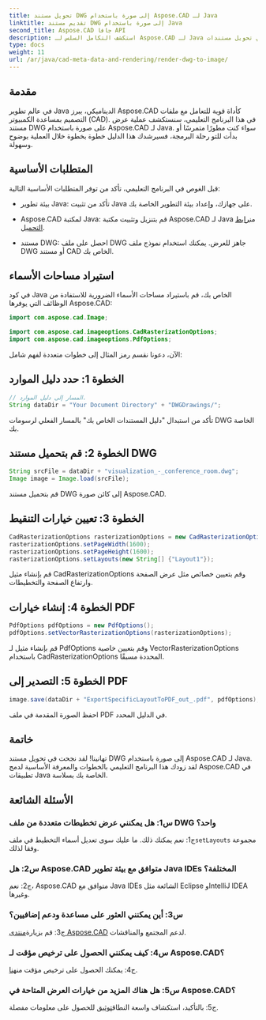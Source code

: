 ```yaml
---
title: تحويل مستند DWG إلى صورة باستخدام Aspose.CAD لـ Java
linktitle: تقديم مستند DWG إلى صورة باستخدام Java
second_title: Aspose.CAD جافا API
description: استكشف التكامل السلس لـ Aspose.CAD لـ Java في تحويل مستندات DWG إلى صور. اتبع دليلنا خطوة بخطوة للحصول على نتائج فعالة.
type: docs
weight: 11
url: /ar/java/cad-meta-data-and-rendering/render-dwg-to-image/
---
```

## مقدمة

في عالم تطوير Java الديناميكي، يبرز Aspose.CAD كأداة قوية للتعامل مع ملفات التصميم بمساعدة الكمبيوتر (CAD). في هذا البرنامج التعليمي، سنستكشف عملية عرض مستند DWG على صورة باستخدام Aspose.CAD لـ Java. سواء كنت مطورًا متمرسًا أو بدأت للتو رحلة البرمجة، فسيرشدك هذا الدليل خطوة بخطوة خلال العملية بوضوح وسهولة.

## المتطلبات الأساسية

قبل الغوص في البرنامج التعليمي، تأكد من توفر المتطلبات الأساسية التالية:

- بيئة تطوير Java: تأكد من تثبيت Java على جهازك، وإعداد بيئة التطوير الخاصة بك.

-  Aspose.CAD لمكتبة Java: قم بتنزيل وتثبيت مكتبة Aspose.CAD لـ Java من[رابط التحميل](https://releases.aspose.com/cad/java/).

- مستند DWG: احصل على ملف DWG جاهز للعرض. يمكنك استخدام نموذج ملف DWG أو مستند CAD الخاص بك.

## استيراد مساحات الأسماء

في كود Java الخاص بك، قم باستيراد مساحات الأسماء الضرورية للاستفادة من الوظائف التي يوفرها Aspose.CAD:

```java
import com.aspose.cad.Image;

import com.aspose.cad.imageoptions.CadRasterizationOptions;
import com.aspose.cad.imageoptions.PdfOptions;
```

الآن، دعونا نقسم رمز المثال إلى خطوات متعددة لفهم شامل:

## الخطوة 1: حدد دليل الموارد

```java
// المسار إلى دليل الموارد.
String dataDir = "Your Document Directory" + "DWGDrawings/";
```

تأكد من استبدال "دليل المستندات الخاص بك" بالمسار الفعلي لرسومات DWG الخاصة بك.

## الخطوة 2: قم بتحميل مستند DWG

```java
String srcFile = dataDir + "visualization_-_conference_room.dwg";
Image image = Image.load(srcFile);
```

قم بتحميل مستند DWG إلى كائن صورة Aspose.CAD.

## الخطوة 3: تعيين خيارات التنقيط

```java
CadRasterizationOptions rasterizationOptions = new CadRasterizationOptions();
rasterizationOptions.setPageWidth(1600);
rasterizationOptions.setPageHeight(1600);
rasterizationOptions.setLayouts(new String[] {"Layout1"});
```

قم بإنشاء مثيل CadRasterizationOptions وقم بتعيين خصائص مثل عرض الصفحة وارتفاع الصفحة والتخطيطات.

## الخطوة 4: إنشاء خيارات PDF

```java
PdfOptions pdfOptions = new PdfOptions();
pdfOptions.setVectorRasterizationOptions(rasterizationOptions);
```

قم بإنشاء مثيل لـ PdfOptions وقم بتعيين خاصية VectorRasterizationOptions باستخدام CadRasterizationOptions المحددة مسبقًا.

## الخطوة 5: التصدير إلى PDF

```java
image.save(dataDir + "ExportSpecificLayoutToPDF_out_.pdf", pdfOptions);
```

احفظ الصورة المقدمة في ملف PDF في الدليل المحدد.

## خاتمة

تهانينا! لقد نجحت في تحويل مستند DWG إلى صورة باستخدام Aspose.CAD لـ Java. لقد زودك هذا البرنامج التعليمي بالخطوات والمعرفة الأساسية لدمج Aspose.CAD في تطبيقات Java الخاصة بك بسلاسة.

## الأسئلة الشائعة

### س1: هل يمكنني عرض تخطيطات متعددة من ملف DWG واحد؟

 ج1: نعم يمكنك ذلك. ما عليك سوى تعديل أسماء التخطيط في ملف`setLayouts` مجموعة وفقا لذلك.

### س2: هل Aspose.CAD متوافق مع بيئة تطوير Java IDEs المختلفة؟

ج2: نعم، Aspose.CAD متوافق مع Java IDEs الشائعة مثل Eclipse وIntelliJ IDEA وغيرها.

### س3: أين يمكنني العثور على مساعدة ودعم إضافيين؟

 ج3: قم بزيارة[منتدى Aspose.CAD](https://forum.aspose.com/c/cad/19) لدعم المجتمع والمناقشات.

### س4: كيف يمكنني الحصول على ترخيص مؤقت لـ Aspose.CAD؟

 ج4: يمكنك الحصول على ترخيص مؤقت من[هنا](https://purchase.aspose.com/temporary-license/).

### س5: هل هناك المزيد من خيارات العرض المتاحة في Aspose.CAD؟

 ج5: بالتأكيد، استكشاف واسعة النطاق[توثيق](https://reference.aspose.com/cad/java/) للحصول على معلومات مفصلة.